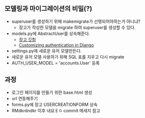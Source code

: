 ## 모델링과 마이그레이션의 비밀(?)
- superuser를 생성하기 위해 makemigrate가 선행되어야하는거 아니냐?
    - 장고가 작성한 모델을 migrate 하여 superuser를 생성할 수 있다.
- models.py에 AbstractUser를 상속해준다.
    - [장고 깃헙](https://github.com/django/django/blob/main/django/contrib/auth/models.py)
    - [Customizing authentication in Django](https://docs.djangoproject.com/en/5.0/topics/auth/customizing/_)
- settings.py에 새로운 유저 모델만든다.
- 새로운 유저 모델 사용하기 위해 SQL 표를 지우고 다시 migrate
- AUTH_USER_MODEL = 'accounts.User' 등록

## 과정
- 로그인 페이지를 만들기 위한 base.html 생성
- url 연동해주기
- forms.py에 장고 USERCREATIONFORM 상속
- RMdkrdndkr 이후 내요ㅐㅇ commit 메세지 참고 